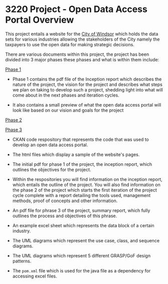 # 3220 Project - Open Data Access Portal Overview
This project entails a website for the <ins>City of Windsor</ins> which holds the data sets for various industries allowing the stakeholders of the City namely the taxpayers to use the open data for making strategic decisions.  

There are various documents within this project, the project has been divided into 3 major phases these phases and what is within them include:

<ins>Phase 1</ins>

- Phase 1 contains the pdf file of the Inception report which describes the nature of the project, the vision for the project and describes what steps we plan on taking to develop such a project, shedding light into what will come about in the next phases and iteration cycles.

- It also contains a small preview of what the open data access portal will look like based on our vision and goals for the project

<ins>Phase 2</ins>





<ins>Phase 3</ins>

- CKAN code respository that represents the code that was used to develop an open data access portal.

- The html files which display a sample of the website's pages.

- The initial pdf for phase 1 of the project, the inception report, which outlines the objectives for the project.

- Within the respositories you will find information on the inception report, which entails the outline of the project. You will also find information on the phase 2 of the project which starts the first iteration of the project cycle complete with a report detailing the tools used, management methods, proof of concepts and other information.

- An pdf file for phrase 3 of the project, summary report, which fully outlines the process and objectives of this phrase.

- An example excel sheet which represents the data block of a certain industry. 

- The UML diagrams which represent the use case, class, and sequence diagrams.

- The UML diagrams which represent 5 different GRASP/GoF design patterns.

- The `pom.xml` file which is used for the java file as a dependency for accessing excel files.
